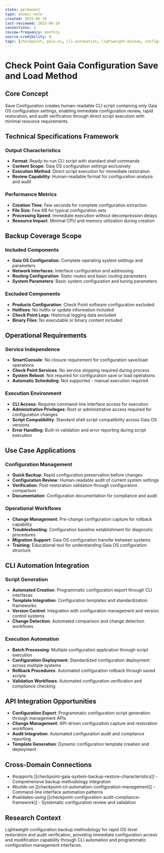 ```yaml
---
state: permanent
type: atomic-note
created: 2025-06-19
last-reviewed: 2025-06-19
connections: 3
review-frequency: monthly
source-credibility: 9
tags: [checkpoint, gaia-os, cli-automation, lightweight-backup, configuration-audit]
---
```


# Check Point Gaia Configuration Save and Load Method

## Core Concept

Save Configuration creates human-readable CLI script containing only Gaia OS configuration settings, enabling immediate configuration review, rapid restoration, and audit verification through direct script execution with minimal resource requirements.

## Technical Specifications Framework

### Output Characteristics
- **Format**: Ready-to-run CLI script with standard shell commands
- **Content Scope**: Gaia OS configuration settings exclusively
- **Execution Method**: Direct script execution for immediate restoration
- **Review Capability**: Human-readable format for configuration analysis and audit

### Performance Metrics
- **Creation Time**: Few seconds for complete configuration extraction
- **File Size**: Few KB for typical configuration sets
- **Processing Speed**: Immediate execution without decompression delays
- **Resource Impact**: Minimal CPU and memory utilization during creation

## Backup Coverage Scope

### Included Components
- **Gaia OS Configuration**: Complete operating system settings and parameters
- **Network Interfaces**: Interface configuration and addressing
- **Routing Configuration**: Static routes and basic routing parameters
- **System Parameters**: Basic system configuration and tuning parameters

### Excluded Components
- **Products Configuration**: Check Point software configuration excluded
- **Hotfixes**: No hotfix or update information included
- **Check Point Logs**: Historical logging data excluded
- **Binary Files**: No executable or binary content included

## Operational Requirements

### Service Independence
- **SmartConsole**: No closure requirement for configuration save/load operations
- **Check Point Services**: No service stopping required during process
- **System Reboot**: Not required for configuration save or load operations
- **Automatic Scheduling**: Not supported - manual execution required

### Execution Environment
- **CLI Access**: Requires command-line interface access for execution
- **Administrative Privileges**: Root or administrative access required for configuration changes
- **Script Compatibility**: Standard shell script compatibility across Gaia OS versions
- **Error Handling**: Built-in validation and error reporting during script execution

## Use Case Applications

### Configuration Management
- **Quick Backup**: Rapid configuration preservation before changes
- **Configuration Review**: Human-readable audit of current system settings
- **Verification**: Post-restoration validation through configuration comparison
- **Documentation**: Configuration documentation for compliance and audit

### Operational Workflows
- **Change Management**: Pre-change configuration capture for rollback capability
- **Troubleshooting**: Configuration baseline establishment for diagnostic procedures
- **Migration Support**: Gaia OS configuration transfer between systems
- **Training**: Educational tool for understanding Gaia OS configuration structure

## CLI Automation Integration

### Script Generation
- **Automated Creation**: Programmatic configuration export through CLI interfaces
- **Template Integration**: Configuration templates and standardization frameworks
- **Version Control**: Integration with configuration management and version control systems
- **Change Detection**: Automated comparison and change detection workflows

### Execution Automation
- **Batch Processing**: Multiple configuration application through script execution
- **Configuration Deployment**: Standardized configuration deployment across multiple systems
- **Rollback Procedures**: Automated configuration rollback through saved scripts
- **Validation Workflows**: Automated configuration verification and compliance checking

## API Integration Opportunities

- **Configuration Export**: Programmatic configuration script generation through management APIs
- **Change Management**: API-driven configuration capture and restoration workflows
- **Audit Integration**: Automated configuration audit and compliance reporting
- **Template Generation**: Dynamic configuration template creation and deployment

## Cross-Domain Connections

- #supports [[checkpoint-gaia-system-backup-restore-characteristics]] - Comprehensive backup methodology integration
- #builds-on [[checkpoint-cli-automation-configuration-management]] - Command-line interface automation patterns
- #validates-using [[checkpoint-configuration-audit-compliance-framework]] - Systematic configuration review and validation

## Research Context

Lightweight configuration backup methodology for rapid OS-level restoration and audit verification, providing immediate configuration access and modification capability through CLI automation and programmatic configuration management interfaces.